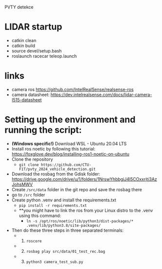 PVTY detekce
# LIDAR startup
- catkin clean
- catkin build
- source devel/setup.bash
- roslaunch racecar teleop.launch

# links
- camera ros https://github.com/IntelRealSense/realsense-ros
- camera datasheet: https://dev.intelrealsense.com/docs/lidar-camera-l515-datasheet

# Setting up the environment and running the script:
  - **(Windows specific!)** Download WSL - Ubuntu 20.04 LTS 
  - Install ros noetic by following this tutorial: https://foxglove.dev/blog/installing-ros1-noetic-on-ubuntu
  - Clone the repository 
    - `git clone https://github.com/CTU-F1T/pvty_2024_vehicle_detection.git`
  - Download the rosbag from the Gdisk folder: https://drive.google.com/drive/u/1/folders/1NrswYhbbgiJ4l5COxxrjti3AzJohsMWV
  - Create `/src/data` folder in the git repo and save the rosbag there
  - go to `/src` folder
  - Create python .venv and install the requirements.txt 
    - `pip install -r requirements.txt`
    - **you might have to link the ros from your Linux distro to the .venv using this command:
      - `ln -s /opt/ros/noetic/lib/python3/dist-packages/* .venv/lib/python3.8/site-packages/`
  - Then do these three steps in three separated terminals: 
    - 1. `roscore` 
    - 2. `rosbag play src/data/01_test_rec.bag`
    - 3. `python3 camera_test_sub.py`
  
